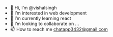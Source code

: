 - 👋 Hi, I’m @vishalsingh
- 👀 I’m interested in web development 
- 🌱 I’m currently learning react
- 💞️ I’m looking to collaborate on ...
- 📫 How to reach me chatapp3432@gmail.com


<!---
vishalsingh633/vishalsingh633 is a ✨ special ✨ repository because its `README.md` (this file) appears on your GitHub profile.
You can click the Preview link to take a look at your changes.
--->
